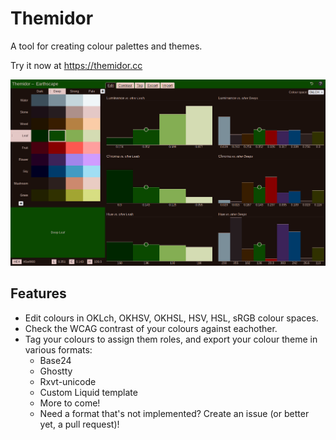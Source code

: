 # Themidor

A tool for creating colour palettes and themes.

Try it now at https://themidor.cc

![alt text](.readme/screenshot.png)

## Features

- Edit colours in OKLch, OKHSV, OKHSL, HSV, HSL, sRGB colour spaces.
- Check the WCAG contrast of your colours against eachother.
- Tag your colours to assign them roles, and export your colour theme in various formats:
  - Base24
  - Ghostty
  - Rxvt-unicode
  - Custom Liquid template
  - More to come!
  - Need a format that's not implemented? Create an issue (or better yet, a pull request)!